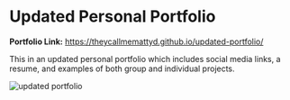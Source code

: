 # Updated Personal Portfolio

<b>Portfolio Link:</b> https://theycallmemattyd.github.io/updated-portfolio/

This in an updated personal portfolio which includes social media links, a resume, and examples of both group and individual projects.

![updated portfolio](https://user-images.githubusercontent.com/66084799/95402688-54004d80-08de-11eb-83ec-e779790df7cb.png)
